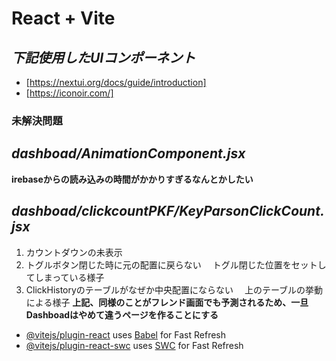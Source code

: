 # React + Vite
## *下記使用したUIコンポーネント*
- [https://nextui.org/docs/guide/introduction]
- [https://iconoir.com/]

### 未解決問題
## *dashboad/AnimationComponent.jsx*
 **irebaseからの読み込みの時間がかかりすぎるなんとかしたい**
 
## *dashboad/clickcountPKF/KeyParsonClickCount.jsx*
1. カウントダウンの未表示
2. トグルボタン閉じた時に元の配置に戻らない
　トグル閉じた位置をセットしてしまっている様子
3. ClickHistoryのテーブルがなぜか中央配置にならない
　上のテーブルの挙動による様子
**上記、同様のことがフレンド画面でも予測されるため、一旦Dashboadはやめて違うページを作ることにする**


- [@vitejs/plugin-react](https://github.com/vitejs/vite-plugin-react/blob/main/packages/plugin-react/README.md) uses [Babel](https://babeljs.io/) for Fast Refresh
- [@vitejs/plugin-react-swc](https://github.com/vitejs/vite-plugin-react-swc) uses [SWC](https://swc.rs/) for Fast Refresh
